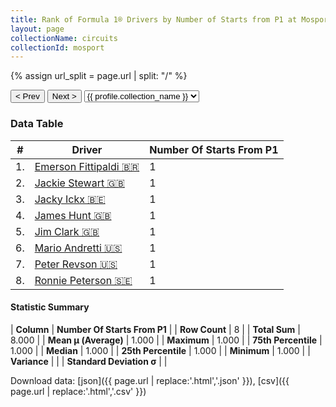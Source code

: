 ```yaml
---
title: Rank of Formula 1® Drivers by Number of Starts from P1 at Mosport International Raceway
layout: page
collectionName: circuits
collectionId: mosport
---
```


{% assign url_split = page.url | split: "/" %}
<div id="collection-navigation">
<button onclick="selector.options[selector.selectedIndex-1].value && (window.location = selector.options[selector.selectedIndex-1].value);">&lt; Prev</button>
<button onclick="selector.options[selector.selectedIndex+1].value && (window.location = selector.options[selector.selectedIndex+1].value);">Next &gt;</button>
<select id="selector" onchange="this.options[this.selectedIndex].value && (window.location = this.options[this.selectedIndex].value);">
  {% for collectionId in site.data[page.collectionName].refs %}
    {% if collectionId == page.collectionId %}
      {% assign selected = "selected" %}
    {% else %}
      {% assign selected = "" %}
    {% endif %}
    {% assign profile = site.data[page.collectionName][collectionId].profile %}
    <option value="/f1/{{ page.collectionName }}/{{ collectionId }}/{{ url_split[4] }}" {{ selected }}>{{ profile.collection_name }}</option>
  {% endfor %}
</select>
</div>

<canvas id="chart" width="400" height="180"></canvas>
<script>
var data = {
    "datasets": [
        {
            "backgroundColor": [
                "#9C8E8D",
                "#9C8E8D",
                "#9C8E8D",
                "#9C8E8D",
                "#9C8E8D",
                "#9C8E8D",
                "#9C8E8D",
                "#9C8E8D"
            ],
            "borderColor": [
                "#1D181E",
                "#1D181E",
                "#1D181E",
                "#1D181E",
                "#1D181E",
                "#1D181E",
                "#1D181E",
                "#1D181E"
            ],
            "borderWidth": 1,
            "data": [
                1.0,
                1.0,
                1.0,
                1.0,
                1.0,
                1.0,
                1.0,
                1.0
            ],
            "label": "Number Of Starts From P1"
        }
    ],
    "labels": [
        "Emerson Fittipaldi",
        "Jackie Stewart",
        "Jacky Ickx",
        "James Hunt",
        "Jim Clark",
        "Mario Andretti",
        "Peter Revson",
        "Ronnie Peterson"
    ]
};
var options = {
  legend: {
    display: false
  },
  scales: {
    xAxes: [{
      ticks: {
        beginAtZero: true,
        maxRotation: 180,
        display: window.innerWidth > 800
      }
    }],
    yAxes: [{
      ticks: {
        beginAtZero: true
      }
    }]
  },
  onResize: function(chart, size) {
    chart.options.scales.xAxes[0].ticks.display = size.width > 800;
  }
};
var chart = new Chart("chart", {
    data: data,
    type: 'bar',
    options: options
});
</script>



### Data Table

| # | Driver | Number Of Starts From P1 |
|--|--|--|
| 1. | [Emerson Fittipaldi 🇧🇷](/f1/drivers/emerson_fittipaldi) | 1 |
| 2. | [Jackie Stewart 🇬🇧](/f1/drivers/stewart) | 1 |
| 3. | [Jacky Ickx 🇧🇪](/f1/drivers/ickx) | 1 |
| 4. | [James Hunt 🇬🇧](/f1/drivers/hunt) | 1 |
| 5. | [Jim Clark 🇬🇧](/f1/drivers/clark) | 1 |
| 6. | [Mario Andretti 🇺🇸](/f1/drivers/mario_andretti) | 1 |
| 7. | [Peter Revson 🇺🇸](/f1/drivers/revson) | 1 |
| 8. | [Ronnie Peterson 🇸🇪](/f1/drivers/peterson) | 1 |

#### Statistic Summary

| **Column** | **Number Of Starts From P1** |
| **Row Count** | 8 |
| **Total Sum** | 8.000 |
| **Mean μ (Average)** | 1.000 |
| **Maximum** | 1.000 |
| **75th Percentile** | 1.000 |
| **Median** | 1.000 |
| **25th Percentile** | 1.000 |
| **Minimum** | 1.000 |
| **Variance** |  |
| **Standard Deviation σ** |  |

Download data: [json]({{ page.url | replace:'.html','.json' }}), [csv]({{ page.url | replace:'.html','.csv' }})
